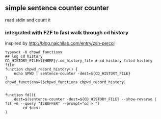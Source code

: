 ## simple sentence counter counter
read stdin and count it

### integrated with FZF to fast walk through cd history
inspired by http://blog.naichilab.com/entry/zsh-percol

```
typeset -U chpwd_functions
## log cd history
CD_HISTORY_FILE=${HOME}/.cd_history_file # cd history filcd history file
function chpwd_record_history() {
    echo $PWD | sentence-counter -dest=${CD_HISTORY_FILE}
}
chpwd_functions=($chpwd_functions chpwd_record_history)


function fd(){
    dest=$(sentence-counter -dest=${CD_HISTORY_FILE} --show-reverse |  fzf +m --query "$LBUFFER" --prompt="cd > ")
		cd $dest
}


```
